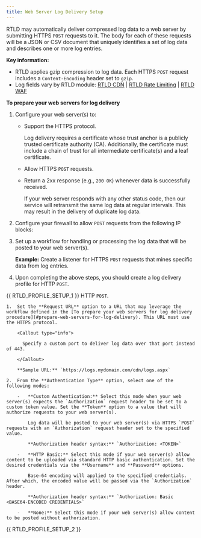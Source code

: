 ```yaml
---
title: Web Server Log Delivery Setup
---
```


RTLD may automatically deliver compressed log data to a web server by submitting HTTPS `POST` requests to it. The body for each of these requests will be a JSON or CSV document that uniquely identifies a set of log data and describes one or more log entries.

**Key information:**

-   RTLD applies gzip compression to log data. Each HTTPS `POST` request includes a `Content-Encoding` header set to `gzip`.
-   Log fields vary by RTLD module: [RTLD CDN](/guides/logs/rtld/log_fields_rtld_cdn) | [RTLD Rate Limiting](/guides/logs/rtld/log_fields_rtld_rate_limiting) | [RTLD WAF](/guides/logs/rtld/log_fields_rtld_waf)

**To prepare your web servers for log delivery**

1.  Configure your web server(s) to:
    
    -   Support the HTTPS protocol.
        
        <Callout type="important">

          Log delivery requires a certificate whose trust anchor is a publicly trusted certificate authority (CA). Additionally, the certificate must include a chain of trust for all intermediate certificate(s) and a leaf certificate.

        </Callout>
        
    -   Allow HTTPS `POST` requests.
    -   Return a 2xx response (e.g., `200 OK`) whenever data is successfully received.

        <Callout type="important">

          If your web server responds with any other status code, then our service will retransmit the same log data at regular intervals. This may result in the delivery of duplicate log data.

        </Callout>
        
2.  Configure your firewall to allow `POST` requests from the following IP blocks:
    
3.  Set up a workflow for handling or processing the log data that will be posted to your web server(s).
    
    **Example:** Create a listener for HTTPS `POST` requests that mines specific data from log entries.

4.  Upon completing the above steps, you should create a log delivery profile for HTTP `POST`.

{{ RTLD_PROFILE_SETUP_1 }} HTTP `POST`.

    1.  Set the **Request URL** option to a URL that may leverage the workflow defined in the [To prepare your web servers for log delivery procedure](#prepare-web-servers-for-log-delivery). This URL must use the HTTPS protocol.

        <Callout type="info">

          Specify a custom port to deliver log data over that port instead of 443.

        </Callout>
    
        **Sample URL:** `https://logs.mydomain.com/cdn/logs.aspx`
    
    2.  From the **Authentication Type** option, select one of the following modes:
    
        -   **Custom Authentication:** Select this mode when your web server(s) expects the `Authorization` request header to be set to a custom token value. Set the **Token** option to a value that will authorize requests to your web server(s).
    
            Log data will be posted to your web server(s) via HTTPS `POST` requests with an `Authorization` request header set to the specified value.
    
            **Authorization header syntax:** `Authorization: <TOKEN>`
        
        -   **HTTP Basic:** Select this mode if your web server(s) allow content to be uploaded via standard HTTP basic authentication. Set the desired credentials via the **Username** and **Password** options.
        
            Base-64 encoding will applied to the specified credentials. After which, the encoded value will be passed via the `Authorization` header.
        
            **Authorization header syntax:** `Authorization: Basic <BASE64-ENCODED CREDENTIALS>`
        
        -   **None:** Select this mode if your web server(s) allow content to be posted without authorization.

{{ RTLD_PROFILE_SETUP_2 }}